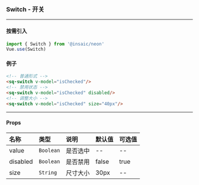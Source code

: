 ### Switch - 开关

---
#### 按需引入

```js
import { Switch } from '@insaic/neon'
Vue.use(Switch)
```

#### 例子
```html
<!-- 普通形式 -->
<sq-switch v-model="isChecked"/>
<!-- 禁用状态 -->
<sq-switch v-model="isChecked" disabled/>
<!-- 调整大小 -->
<sq-switch v-model="isChecked" size="40px"/>
```
---
#### Props
 名称      | 类型        | 说明     | 默认值  | 可选值      
:--------  |:-----------|:---------|:-------|:------
 value     | `Boolean`  | 是否选中  | --    | --             
 disabled  | `Boolean`  | 是否禁用  | false | true
 size      | `String`   | 尺寸大小  | 30px  | --